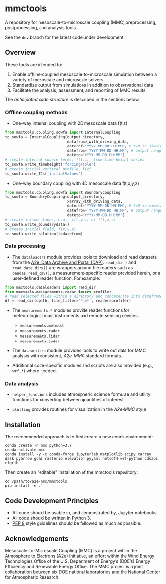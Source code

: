 # mmctools
A repository for mesoscale-to-microscale coupling (MMC) preprocessing,
postprocessing, and analysis tools

See the `dev` branch for the latest code under development. 


## Overview

These tools are intended to:
1. Enable offline-coupled mesoscale-to-microscale simulation between a variety
   of mesoscale and microscale solvers
2. Standardize output from simulations in addition to observational data
3. Facilitate the analysis, assessment, and reporting of MMC results

The _anticipated code structure_ is described in the sections below.

### Offline coupling methods

- One-way internal coupling with 2D mesoscale data f(t,z)
```python
from mmctools.coupling.sowfa import InternalCoupling
to_sowfa = InternalCoupling(output_directory,
                            dataframe_with_driving_data,
                            dateref='YYYY-MM-DD HH:MM', # t=0 in simulation
                            datefrom='YYYY-MM-DD HH:MM', # output range
                            dateto='YYYY-MM-DD HH:MM')
# create internal source terms, f(t,z), from time-height series
to_sowfa.write_timeheight('forcingTable')
# create initial vertical profile, f(z)
to_sowfa.write_ICs('initialValues')
```

- One-way boundary coupling with 4D mesoscale data f(t,x,y,z)
```python
from mmctools.coupling.sowfa import BoundaryCoupling
to_sowfa = BoundaryCoupling(output_directory,
                            xarray_with_driving_data,
                            dateref='YYYY-MM-DD HH:MM', # t=0 in simulation
                            datefrom='YYYY-MM-DD HH:MM', # output range
                            dateto='YYYY-MM-DD HH:MM')
# create inflow planes, e.g., f(t,y,z) or f(t,x,z)
to_sowfa.write_boundarydata()
# create initial field, f(x,y,z)
to_sowfa.write_solution(t=datefrom)
```

### Data processing

- The `dataloaders` module provides tools to download and read datasets from the
  [A2e: Data Archive and Portal (DAP)](https://a2e.energy.gov/about/dap).
  `read_dir()` and `read_date_dirs()` are wrappers around file readers such as
  `pandas.read_csv()`, a measurement-specific reader provided herein, or a
  user-defined reader function. For example:
```python
from mmctools.dataloaders import read_dir
from mmctools.measurements.radar import profiler
# read selected files within a directory and concatenate into dataframe
df = read_dir(dpath, file_filter='*_w*', reader=profiler)
```

- The `measurements.*` modules provide reader functions for meteorological mast
  instruments and remote sensing devices.
  - `measurements.metmast`
  - `measurements.radar`
  - `measurements.lidar`
  - `measurements.sodar`

- The `datawriters` module provides tools to write out data for MMC analysis
  with consistent, *A2e-MMC* standard formats.

- Additional code-specific modules and scripts are also provided (e.g., `wrf.*`)
  where needed.

### Data analysis

- `helper_functions` includes atmospheric science formulae and utility functions
   for converting between quantities of interest

- `plotting` provides routines for visualization in the *A2e-MMC* style


## Installation

The recommended approach is to first create a new conda environment:
```
conda create -n mmc python=3.7
conda activate mmc
conda install -y -c conda-forge jupyterlab matplotlib scipy xarray dask pyarrow gdal rasterio elevation pyyaml netcdf4 wrf-python cdsapi cfgrib
```

Then create an "editable" installation of the mmctools repository:
```
cd /path/to/a2e-mmc/mmctools
pip install -e .`
```

## Code Development Principles

- All code should be usable in, and demonstrated by, Jupyter notebooks.
- All code should be written in Python 3.
- [PEP 8](https://www.python.org/dev/peps/pep-0008/) style guidelines should be
  followed as much as possible.


## Acknowledgements

Mesoscale-to-Microscale Coupling (MMC) is a project within the Atmosphere to
Electrons (A2e) Initiative, an effort within the Wind Energy Technologies
Office of the U.S. Department of Energy’s (DOE’s) Energy Efficiency and
Renewable Energy Office. The MMC project is a joint collaboration between six
DOE national laboratories and the National Center for Atmospheric Research.

